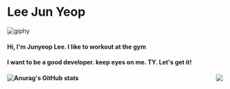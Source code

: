 # Lee Jun Yeop

![giphy](README.assets/giphy-16601895027391.gif)

#### Hi, I'm Junyeop Lee. I like to workout at the gym

#### I want to be a good developer. keep eyes on me. TY. Let's get it!

#### ![Anurag's GitHub stats](https://github-readme-stats.vercel.app/api?username=dortkthf&theme=cobalt2)<img align='right' src="http://mazassumnida.wtf/api/v2/generate_badge?boj=dortkthf">
